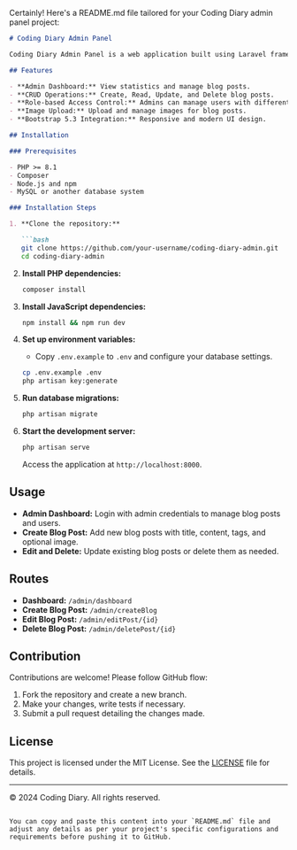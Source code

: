 Certainly! Here's a README.md file tailored for your Coding Diary admin panel project:

```markdown
# Coding Diary Admin Panel

Coding Diary Admin Panel is a web application built using Laravel framework for managing blog posts. It provides CRUD operations for blog posts, user management with roles, and utilizes Bootstrap 5.3 for frontend styling.

## Features

- **Admin Dashboard:** View statistics and manage blog posts.
- **CRUD Operations:** Create, Read, Update, and Delete blog posts.
- **Role-based Access Control:** Admins can manage users with different roles.
- **Image Upload:** Upload and manage images for blog posts.
- **Bootstrap 5.3 Integration:** Responsive and modern UI design.

## Installation

### Prerequisites

- PHP >= 8.1
- Composer
- Node.js and npm
- MySQL or another database system

### Installation Steps

1. **Clone the repository:**

   ```bash
   git clone https://github.com/your-username/coding-diary-admin.git
   cd coding-diary-admin
   ```

2. **Install PHP dependencies:**

   ```bash
   composer install
   ```

3. **Install JavaScript dependencies:**

   ```bash
   npm install && npm run dev
   ```

4. **Set up environment variables:**

   - Copy `.env.example` to `.env` and configure your database settings.

   ```bash
   cp .env.example .env
   php artisan key:generate
   ```

5. **Run database migrations:**

   ```bash
   php artisan migrate
   ```

6. **Start the development server:**

   ```bash
   php artisan serve
   ```

   Access the application at `http://localhost:8000`.

## Usage

- **Admin Dashboard:** Login with admin credentials to manage blog posts and users.
- **Create Blog Post:** Add new blog posts with title, content, tags, and optional image.
- **Edit and Delete:** Update existing blog posts or delete them as needed.

## Routes

- **Dashboard:** `/admin/dashboard`
- **Create Blog Post:** `/admin/createBlog`
- **Edit Blog Post:** `/admin/editPost/{id}`
- **Delete Blog Post:** `/admin/deletePost/{id}`

## Contribution

Contributions are welcome! Please follow GitHub flow:

1. Fork the repository and create a new branch.
2. Make your changes, write tests if necessary.
3. Submit a pull request detailing the changes made.

## License

This project is licensed under the MIT License. See the [LICENSE](LICENSE) file for details.

---

© 2024 Coding Diary. All rights reserved.
```

You can copy and paste this content into your `README.md` file and adjust any details as per your project's specific configurations and requirements before pushing it to GitHub.